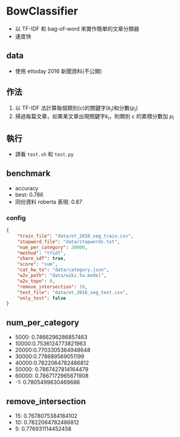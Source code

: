 # BowClassifier

* 以 TF-IDF 和 bag-of-word 來實作簡單的文章分類器
* 速度快

## data

* 使用 ettoday 2016 新聞資料(不公開)

## 作法

1. 以 TF-IDF 法計算每個類別($c$)的關鍵字($k_i$)和分數($p_i$)
2. 掃過每篇文章，如果某文章出現關鍵字$k_i$，則類別 $c$ 的累積分數加 $p_i$

## 執行

* 請看 `test.sh` 和 `test.py`

## benchmark

* accuracy
* best: 0.786
* 同份資料 roberta 表現: 0.87

### config

```json
{
    "train_file": "data/et_2016_seg_train.csv",
    "stopword_file": "data/stopwords.txt",
    "num_per_category": 20000,
    "method": "tfidf",
    "share_idf": true,
    "score": "sum",
    "cat_kw_to": "data/category.json",
    "w2v_path": "data/wiki.tw.model",
    "w2v_topn": 0,
    "remove_intersection": 10,
    "test_file": "data/et_2016_seg_test.csv",
    "only_test": false
}
```
## num_per_category

* 5000: 0.7466296286857463
* 10000:0.7536124773821963
* 20000:0.7703305384948648
* 30000:0.778689569051199
* 40000:0.7822064782486812
* 50000: 0.7867427814164479
* 60000: 0.7867172965671908
* -1: 0.7805499630469686

## remove_intersection

* 15: 0.7678075384184102
* 10: 0.7822064782486812
* 5: 0.776931114452458

